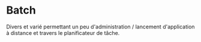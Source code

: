 # Batch

Divers et varié permettant un peu d'administration / lancement d'application à distance et travers le planificateur de tâche.

